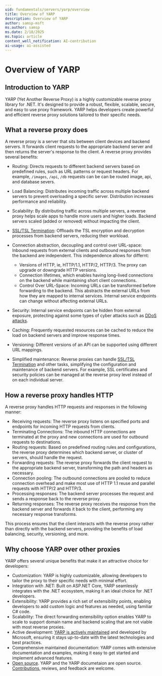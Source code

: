 ```yaml
---
uid: fundamentals/servers/yarp/overview
title: Overview of YARP
description: Overview of YARP
author: samsp-msft
ms.author: samsp
ms.date: 2/18/2025
ms.topic: article
content_well_notification: AI-contribution
ai-usage: ai-assisted
---
```


# Overview of YARP

## Introduction to YARP

YARP (Yet Another Reverse Proxy) is a highly customizable reverse proxy library for .NET. It's designed to provide a robust, flexible, scalable, secure, and easy to use proxy framework. YARP helps developers create powerful and efficient reverse proxy solutions tailored to their specific needs.

## What a reverse proxy does

A reverse proxy is a server that sits between client devices and backend servers. It forwards client requests to the appropriate backend server and then returns the server's response to the client. A reverse proxy provides several benefits:

- Routing: Directs requests to different backend servers based on predefined rules, such as URL patterns or request headers. For example, `/images`, `/api`, `/db` requests can be can be routed image, api, and database severs.
- Load Balancing: Distributes incoming traffic across multiple backend servers to prevent overloading a specific server. Distribution increases performance and reliability.
- Scalability: By distributing traffic across multiple servers, a reverse proxy helps scale apps to handle more users and higher loads. Backend servers scaled (added or removed) without impacting the client.

- [SSL/TSL Termination](/azure/application-gateway/ssl-overview): Offloads the TSL encryption and decryption processes from backend servers, reducing their workload.
- Connection abstraction, decoupling and control over URL-space: Inbound requests from external clients and outbound responses from the backend are independent. This independence allows for differnt:
  - Versions of HTTP, ie, HTTP/1.1, HTTP/2, HTTP/3. The proxy can upgrade or downgrade HTTP versions.
  - Connection lifetimes, which enables having long-lived connections on the backend while maintaining short client connections.
  - Control Over URL-Space: Incoming URLs can be transformed before forwarding to the backend. This abstracts the external URLs from how they are mapped to internal services. Internal service endpoints can change without affecting external URLs.
- Security: Internal service endpoints can be hidden from external exposure, protecting against some types of cyber attacks such as [DDoS attacks](https://www.microsoft.com/security/business/security-101/what-is-a-ddos-attack?msockid=3e35ed3aa4666d8003aaf830a5006c74).
- Caching: Frequently requested resources can be cached to reduce the load on backend servers and improve response times.
- Versioning: Different versions of an API can be supported using different URL mappings.
- Simplified maintenance: Reverse proxies can handle [SSL/TSL Termination](/azure/application-gateway/ssl-overview) and other tasks, simplifying the configuration and maintenance of backend servers. For example, SSL certificates and security policies can be managed at the reverse proxy level instead of on each individual server.

## How a reverse proxy handles HTTP

A reverse proxy handles HTTP requests and responses in the following manner:

- Receiving  requests: The reverse proxy listens on specified ports and endpoints for incoming HTTP requests from clients.
- Terminating Connections: The inbound HTTP connections are terminated at the proxy and new connections are used for outbound requests to destinations.
- Routing  requests: Based on predefined routing rules and configurations, the reverse proxy determines which backend server, or cluster of servers, should handle the request.
- Forwarding  requests: The reverse proxy forwards the client request to the appropriate backend server, transforming the path and headers as necessary.
- Connection pooling: The outbound connections are pooled to reduce connection overhead and make most use of HTTP 1.1 reuse and parallel requests with HTTP/2 and HTTP/3.
- Processing responses: The backend server processes the request and sends a response back to the reverse proxy.
- Returning responses: The reverse proxy receives the response from the backend server and forwards it back to the client, performing any necessary response transforms.

This process ensures that the client interacts with the reverse proxy rather than directly with the backend servers, providing the benefits of load balancing, security, versioning, and more.

## Why choose YARP over other proxies

YARP offers several unique benefits that make it an attractive choice for developers:

- Customization: YARP is highly customizable, allowing developers to tailor the proxy to their specific needs with minimal effort.
- Integration with .NET: Built on ASP.NET Core, YARP seamlessly integrates with the .NET ecosystem, making it an ideal choice for .NET developers.
- Extensibility: YARP provides a rich set of extensibility points, enabling developers to add custom logic and features as needed, using familiar C# code.
- Scalability: The direct forwarding extensibility option enables YARP to scale to support domain name and backend scaling that are not viable with most reverse proxies.
- Active development: [YARP is actively maintained](https://github.com/dotnet/yarp) and developed by Microsoft, ensuring it stays up-to-date with the latest technologies and best practices.
- Comprehensive maintained documentation: YARP comes with extensive documentation and examples, making it easy to get started and implement advanced features.
- [Open source](https://github.com/dotnet/yarp). YARP and the YARP documetaion are open source. [Contributions](https://github.com/dotnet/yarp/blob/main/README.md), reviews, and feedback are welcome.
